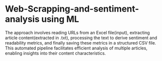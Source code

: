 # Web-Scrapping-and-sentiment-analysis using ML

The approach involves reading URLs from an Excel file(input), extracting article content(extracted in .txt), processing the text to derive sentiment and readability metrics, and finally saving these metrics in a structured CSV file. This automated pipeline facilitates efficient analysis of multiple articles, enabling insights into their content characteristics.

